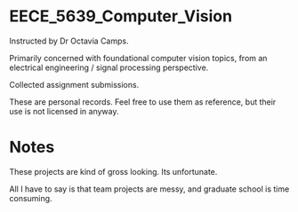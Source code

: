 # EECE_5639_Computer_Vision
 
Instructed by Dr Octavia Camps.

Primarily concerned with foundational computer vision topics, from an electrical engineering / signal processing perspective.

Collected assignment submissions.

These are personal records. Feel free to use them as reference, but their use is not licensed in anyway.

# Notes

These projects are kind of gross looking. Its unfortunate.

All I have to say is that team projects are messy, and graduate school is time consuming.
